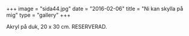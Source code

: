 +++
image = "sida44.jpg"
date = "2016-02-06"
title = "Ni kan skylla på mig"
type = "gallery"
+++

Akryl på duk, 20 x 30 cm. RESERVERAD.
